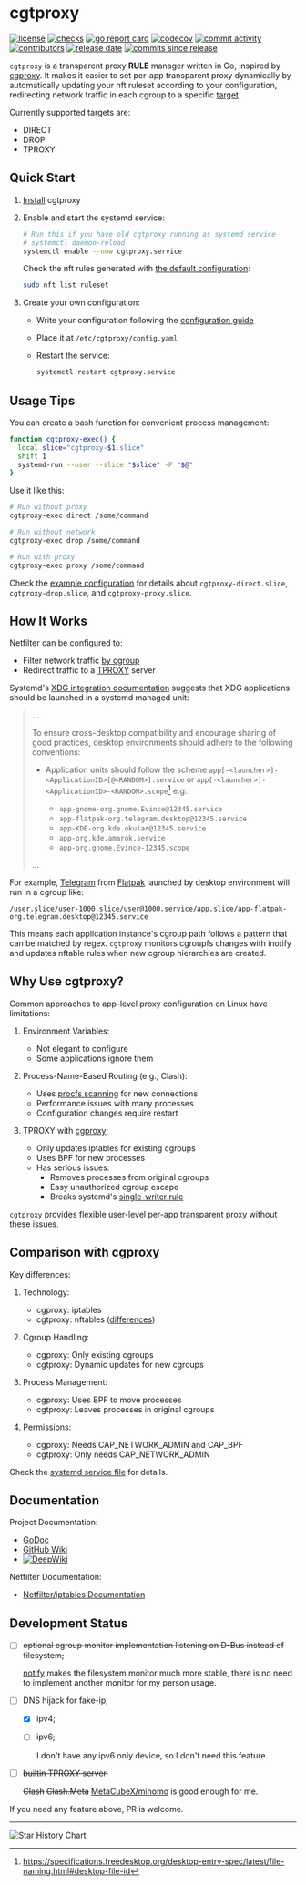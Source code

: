 # cgtproxy

[![license][badge-shields-io-license]][license-file]
[![checks][badge-shields-io-checks]][actions]
[![go report card][badge-go-report-card]][go-report-card]
[![codecov][badge-shields-io-codecov]][codecov]
[![commit activity][badge-shields-io-commit-activity]][commits]
[![contributors][badge-shields-io-contributors]][contributors]
[![release date][badge-shields-io-release-date]][releases]
[![commits since release][badge-shields-io-commits-since-release]][commits]

[badge-shields-io-license]: https://img.shields.io/github/license/black-desk/cgtproxy
[license-file]: LICENSE
[badge-shields-io-checks]: https://img.shields.io/github/check-runs/black-desk/cgtproxy/master
[actions]: https://github.com/black-desk/cgtproxy/actions
[badge-go-report-card]: https://goreportcard.com/badge/github.com/black-desk/cgtproxy
[go-report-card]: https://goreportcard.com/report/github.com/black-desk/cgtproxy
[badge-shields-io-codecov]: https://codecov.io/github/black-desk/cgtproxy/graph/badge.svg?token=6TSVGQ4L9X
[codecov]: https://codecov.io/github/black-desk/cgtproxy
[badge-shields-io-commit-activity]: https://img.shields.io/github/commit-activity/w/black-desk/cgtproxy/master
[commits]: https://github.com/black-desk/cgtproxy/commits/master
[badge-shields-io-contributors]: https://img.shields.io/github/contributors/black-desk/cgtproxy
[contributors]: https://github.com/black-desk/cgtproxy/graphs/contributors
[badge-shields-io-release-date]: https://img.shields.io/github/release-date/black-desk/cgtproxy
[releases]: https://github.com/black-desk/cgtproxy/releases
[badge-shields-io-commits-since-release]: https://img.shields.io/github/commits-since/black-desk/cgtproxy/latest/master

`cgtproxy` is a transparent proxy **RULE** manager written in Go,
inspired by [cgproxy].
It makes it easier to set per-app transparent proxy dynamically
by automatically updating your nft ruleset according to your configuration,
redirecting network traffic in each cgroup to a specific [target].

[cgproxy]: https://github.com/springzfx/cgproxy
[target]: https://www.frozentux.net/iptables-tutorial/iptables-tutorial.html#TARGETS

Currently supported targets are:

- DIRECT
- DROP
- TPROXY

## Quick Start

1. [Install](./docs/install.md) cgtproxy

2. Enable and start the systemd service:

   ```bash
   # Run this if you have old cgtproxy running as systemd service
   # systemctl daemon-reload
   systemctl enable --now cgtproxy.service
   ```

   Check the nft rules generated with [the default configuration]:

   ```bash
   sudo nft list ruleset
   ```

3. Create your own configuration:
   - Write your configuration following the [configuration guide]
   - Place it at `/etc/cgtproxy/config.yaml`
   - Restart the service:

     ```bash
     systemctl restart cgtproxy.service
     ```

[the default configuration]: https://pkg.go.dev/github.com/black-desk/cgtproxy/pkg/cgtproxy/config#pkg-constants
[configuration guide]: ./docs/configuration.md

## Usage Tips

You can create a bash function for convenient process management:

```bash
function cgtproxy-exec() {
  local slice="cgtproxy-$1.slice"
  shift 1
  systemd-run --user --slice "$slice" -P "$@"
}
```

Use it like this:

```bash
# Run without proxy
cgtproxy-exec direct /some/command

# Run without network
cgtproxy-exec drop /some/command

# Run with proxy
cgtproxy-exec proxy /some/command
```

Check the [example configuration] for details about
`cgtproxy-direct.slice`, `cgtproxy-drop.slice`,
and `cgtproxy-proxy.slice`.

[example configuration]: ./misc/config/example.yaml

## How It Works

Netfilter can be configured to:

- Filter network traffic [by cgroup]
- Redirect traffic to a [TPROXY] server

[by cgroup]: https://www.spinics.net/lists/netfilter/msg60360.html
[TPROXY]: https://www.infradead.org/~mchehab/kernel_docs/networking/tproxy.html

Systemd's [XDG integration documentation] suggests that
XDG applications should be launched in a systemd managed unit:

> ...
>
> To ensure cross-desktop compatibility and encourage sharing of good practices,
> desktop environments should adhere to the following conventions:
>
> - Application units should follow the scheme
>   `app[-<launcher>]-<ApplicationID>[@<RANDOM>].service` or
>   `app[-<launcher>]-<ApplicationID>-<RANDOM>.scope`[^application-id] e.g:
>
>   - `app-gnome-org.gnome.Evince@12345.service`
>   - `app-flatpak-org.telegram.desktop@12345.service`
>   - `app-KDE-org.kde.okular@12345.service`
>   - `app-org.kde.amarok.service`
>   - `app-org.gnome.Evince-12345.scope`
>
> ...

[^application-id]: <https://specifications.freedesktop.org/desktop-entry-spec/latest/file-naming.html#desktop-file-id>

For example, [Telegram] from [Flatpak] launched by desktop environment
will run in a cgroup like:

```plaintext
/user.slice/user-1000.slice/user@1000.service/app.slice/app-flatpak-org.telegram.desktop@12345.service
```

[XDG integration documentation]: https://systemd.io/DESKTOP_ENVIRONMENTS
[Telegram]: https://github.com/telegramdesktop/tdesktop
[Flatpak]: https://github.com/flatpak/flatpak

This means each application instance's cgroup path follows a pattern
that can be matched by regex.
`cgtproxy` monitors cgroupfs changes with inotify
and updates nftable rules when new cgroup hierarchies are created.

## Why Use cgtproxy?

Common approaches to app-level proxy configuration on Linux have limitations:

1. Environment Variables:
   - Not elegant to configure
   - Some applications ignore them

2. Process-Name-Based Routing (e.g., Clash):
   - Uses [procfs scanning][clash-procfs] for new connections
   - Performance issues with many processes
   - Configuration changes require restart

3. TPROXY with [cgproxy]:
   - Only updates iptables for existing cgroups
   - Uses BPF for new processes
   - Has serious issues:
     - Removes processes from original cgroups
     - Easy unauthorized cgroup escape
     - Breaks systemd's [single-writer rule]

[clash-procfs]: https://github.com/Dreamacro/clash/blob/4d66da2277ddaf41f83bd889b064c0a584f7a8ad/component/process/process_linux.go#L129
[single-writer rule]: https://systemd.io/CGROUP_DELEGATION#two-key-design-rules

`cgtproxy` provides flexible user-level per-app transparent proxy
without these issues.

## Comparison with cgproxy

Key differences:

1. Technology:
   - cgproxy: iptables
   - cgtproxy: nftables ([differences])

2. Cgroup Handling:
   - cgproxy: Only existing cgroups
   - cgtproxy: Dynamic updates for new cgroups

3. Process Management:
   - cgproxy: Uses BPF to move processes
   - cgtproxy: Leaves processes in original cgroups

4. Permissions:
   - cgproxy: Needs CAP_NETWORK_ADMIN and CAP_BPF
   - cgtproxy: Only needs CAP_NETWORK_ADMIN

Check the [systemd service file] for details.

[differences]: https://wiki.nftables.org/wiki-nftables/index.php/Main_differences_with_iptables
[systemd service file]: https://github.com/search?q=repo%3Ablack-desk%2Fcgtproxy%20CapabilityBoundingSet&type=code

## Documentation

Project Documentation:

- [GoDoc][godoc]
- [GitHub Wiki][github-wiki]
- [![DeepWiki][badge-deepwiki]][deepwiki]

[godoc]: https://pkg.go.dev/github.com/black-desk/cgtproxy
[github-wiki]: https://github.com/black-desk/cgtproxy/wiki
[badge-deepwiki]: https://deepwiki.com/badge.svg
[deepwiki]: https://deepwiki.com/black-desk/cgtproxy

Netfilter Documentation:

- [Netfilter/iptables Documentation][netfilter-documentation]

[netfilter-documentation]: https://www.netfilter.org/documentation/index.html

## Development Status

- [ ] ~~optional cgroup monitor implementation listening on D-Bus
      instead of filesystem;~~

  [notify](https://github.com/rjeczalik/notify)
  makes the filesystem monitor much more stable,
  there is no need to implement another monitor for my person usage.

- [ ] DNS hijack for fake-ip;

  - [x] ipv4;

  - [ ] ~~ipv6;~~

    I don't have any ipv6 only device, so I don't need this feature.

- [ ] ~~builtin TPROXY server.~~

  ~~Clash~~
  ~~Clash.Meta~~
  [MetaCubeX/mihomo](https://github.com/MetaCubeX/mihomo) is good enough for me.

If you need any feature above, PR is welcome.

---

<picture>
  <source
    media="(prefers-color-scheme: dark)"
    srcset="
      https://api.star-history.com/svg?repos=black-desk/cgtproxy&type=Date&theme=dark
    "
  />
  <source
    media="(prefers-color-scheme: light)"
    srcset="
      https://api.star-history.com/svg?repos=black-desk/cgtproxy&type=Date
    "
  />
  <img
    alt="Star History Chart"
    src="https://api.star-history.com/svg?repos=black-desk/cgtproxy&type=Date"
  />
</picture>
